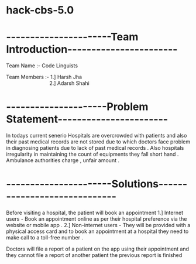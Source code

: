 # hack-cbs-5.0

# ----------------------Team Introduction-----------------------

Team Name :- Code Linguists

Team Members :- 1.] Harsh Jha<br>
 &nbsp;&nbsp;&nbsp;&nbsp;&nbsp;&nbsp;&nbsp;&nbsp;&nbsp;&nbsp;&nbsp;&nbsp;&nbsp;&nbsp;&nbsp;&nbsp;&nbsp;&nbsp;&nbsp;&nbsp;&nbsp;&nbsp;&nbsp;&nbsp;&nbsp;&nbsp;&nbsp;&nbsp;&nbsp;&nbsp;2.] Adarsh Shahi

# ---------------------Problem Statement-----------------------
 In todays current senerio Hospitals are overcrowded with patients and also their past medical records  are not stored due to which doctors face problem in diagnosing patients due to lack of past medical records .
 Also hospitals irregularity in maintaining the count of equipments they fall short hand .
 Ambulance authorities charge , unfair amount .

 # ----------------------Solutions-----------------------------

Before visiting a hospital, the patient will book an appointment
 1.] Internet users - Book an appointment online as per their hospital preference  via the website or mobile app .
 2.] Non-internet users - They will be provided with a physical access card and to book an appointment at a hospital they need to make call to a toll-free number .

Doctors will file a report of a patient on the app using their appointment and they cannot file a report of another patient the previous report is finished
